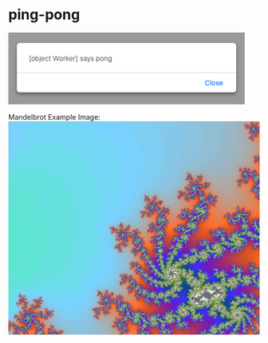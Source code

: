 # ping-pong

![code example](./code1.png)

Mandelbrot Example Image:
![code example](./mandelbrot.png)
